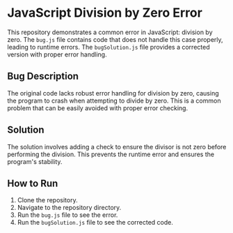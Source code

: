 # JavaScript Division by Zero Error

This repository demonstrates a common error in JavaScript: division by zero. The `bug.js` file contains code that does not handle this case properly, leading to runtime errors. The `bugSolution.js` file provides a corrected version with proper error handling.

## Bug Description

The original code lacks robust error handling for division by zero, causing the program to crash when attempting to divide by zero. This is a common problem that can be easily avoided with proper error checking.

## Solution

The solution involves adding a check to ensure the divisor is not zero before performing the division.  This prevents the runtime error and ensures the program's stability.

## How to Run

1. Clone the repository.
2. Navigate to the repository directory.
3. Run the `bug.js` file to see the error.
4. Run the `bugSolution.js` file to see the corrected code.